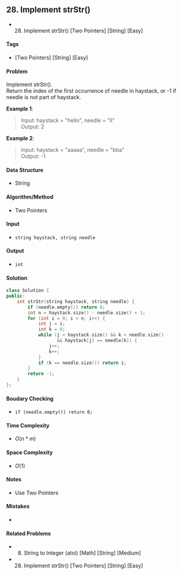 ## 28. Implement strStr()
- 28. Implement strStr() [Two Pointers] [String] [Easy]

#### Tags
- [Two Pointers] [String] [Easy]

#### Problem
Implement strStr().  
Return the index of the first occurrence of needle in haystack, or -1 if needle is not part of haystack.

**Example 1**:
> Input: haystack = "hello", needle = "ll"  
> Output: 2

**Example 2**:
> Input: haystack = "aaaaa", needle = "bba"  
> Output: -1

#### Data Structure
- String

#### Algorithm/Method
- Two Pointers

#### Input
- `string haystack, string needle`

#### Output
- `int`

#### Solution
``` C++
class Solution {
public:
    int strStr(string haystack, string needle) {
        if (needle.empty()) return 0;
        int n = haystack.size() - needle.size() + 1;
        for (int i = 0; i < n; i++) {
            int j = i;
            int k = 0;
            while (j < haystack.size() && k < needle.size()
                   && haystack[j] == needle[k]) {
                j++;
                k++;
            }
            if (k == needle.size()) return i;
        }
        return -1;
    }
};
```

#### Boudary Checking
- `if (needle.empty()) return 0;`

#### Time Complexity
- $O(n*m)$

#### Space Complexity
- $O(1)$

#### Notes
- Use Two Pointers

#### Mistakes
- 

#### Related Problems
- 8. String to Integer (atoi) [Math] [String] [Medium]
- 28. Implement strStr() [Two Pointers] [String] [Easy]
